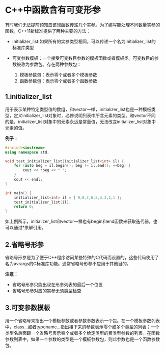# C++中函数含有可变形参

​	有时我们无法提前预知应该想函数传递几个实参。为了编写能处理不同数量实参的函数，C++11新标准提供了两种主要的方法：

- initializer_list:如果所有的实参类型相同，可以传递一个名为initializer_list的标准库类型

- 可变参数模板：一个接受可变数目参数的模板函数或者模板类。可变数目的参数被称为参数包。存在两种参数包：
  1. 模板参数包：表示零个或者多个模板参数
  2. 函数参数包：表示零个或者多个函数参数

## 1.initializer_list

​	用于表示某种特定类型值的数组，和vector一样，initializer_list也是一种模板类型，定义initializer_list对象时，必修说明列表中所含元素的类型。和vector不同的是，initializer_list对象中的元素永远是常量值，无法改变initializer_list对象中元素的值。

**例子：**

```cpp
#include<iostream>
using namespace std;

void test_initializer_list(initializer_list<int> il) {
	for (auto beg = il.begin(); beg != il.end(); ++beg) {
		cout << *beg << " ";
	}
	cout << endl;
}

int main() {
	initializer_list<int> il = { 9,8,7,6,5,4,3,2,1 };
	test_initializer_list(il);
	return 0;
}
```

如上例所示，initializer_list和vector一样也有begin和end函数来获取迭代器，也可以通过*来解引用。

## 2.省略号形参

​	省略号形参是为了便于C++程序访问某些特殊的C代码而设置的，这些代码使用了名为avrargs的C标准库功能。通常省略号形参不应用于其他目的。

**注意：**

- 省略号形参只能出现在形参列表的最后一个位置
- 省略号形参对应的实参无须类型检查

## 3.可变参数模板

​	用一个省略号来指出一个模板参数或者参数参数表示一个包。在一个模板参数列表中，class...或者typename...指出接下来的参数表示零个或多个类型的列表；一个类型名后面跟一个省略号表示零个或者多个给定类型的费类型参数的列表。在函数参数列表中，如果一个参数的类型是一个模板参数包，则此参数也是一个函数参数包。